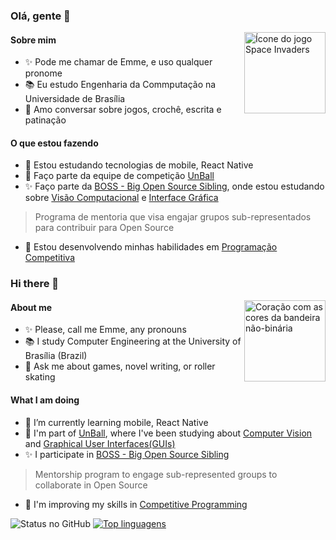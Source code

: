 ### Olá, gente 👋

<img align='right' alt="Ícone do jogo Space Invaders" src="https://media.giphy.com/media/KY2ZMhnCxP008/giphy.gif" width="130"/>

#### Sobre mim

- ✨ Pode me chamar de Emme, e uso qualquer pronome
- 📚 Eu estudo Engenharia da Commputação na Universidade de Brasília
- 💬 Amo conversar sobre jogos, crochê, escrita e patinação


#### O que estou fazendo

- 🌱 Estou estudando tecnologias de mobile, React Native
- 🤖 Faço parte da equipe de competição [UnBall](https://unball.github.io/)
- ✨ Faço parte da [BOSS - Big Open Source Sibling](https://github.com/BOSS-BigOpenSourceSibling), onde estou estudando sobre [Visão Computacional](https://github.com/emmenezes/estudos_vc) e [Interface Gráfica](https://github.com/emmenezes/estudos_gtk)
> Programa de mentoria que visa engajar grupos sub-representados para contribuir para Open Source
- 🚀 Estou desenvolvendo minhas habilidades em [Programação Competitiva](https://github.com/emmenezes/programacao-competitiva)


### Hi there 👋

<img align='right' alt="Coração com as cores da bandeira não-binária" src="https://media.giphy.com/media/RKN7yDEExVC5t8TJPd/source.gif" width="130"/>

#### About me

- ✨ Please, call me Emme, any pronouns
- 📚 I study Computer Engineering at the University of Brasília (Brazil)
- 💬 Ask me about games, novel writing, or roller skating 

#### What I am doing

- 🌱 I’m currently learning mobile, React Native
- 🤖 I'm part of [UnBall](https://unball.github.io/), where I've been studying about [Computer Vision](https://github.com/emmenezes/estudos_vc) and [Graphical User Interfaces(GUIs)](https://github.com/emmenezes/estudos_gtk)
- ✨ I participate in [BOSS - Big Open Source Sibling](https://github.com/BOSS-BigOpenSourceSibling)
> Mentorship program to engage sub-represented groups to collaborate in Open Source
- 🚀 I'm improving my skills in [Competitive Programming](https://github.com/emmenezes/programacao-competitiva)

![Status no GitHub](https://github-readme-stats.vercel.app/api?username=emmenezes)
[![Top linguagens](https://github-readme-stats.vercel.app/api/top-langs/?username=emmenezes&langs_count=8&layout=compact)](https://github.com/emmenezes/github-readme-stats)

